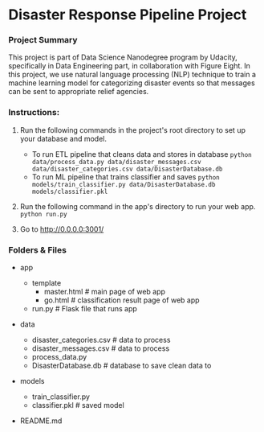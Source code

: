 # Disaster Response Pipeline Project

### Project Summary
This project is part of Data Science Nanodegree program by Udacity, specifically in Data Engineering part, in collaboration with Figure Eight. In this project, we use natural language processing (NLP) technique to train a machine learning model for categorizing disaster events so that messages can be sent to appropriate relief agencies.


### Instructions:
1. Run the following commands in the project's root directory to set up your database and model.

    - To run ETL pipeline that cleans data and stores in database
        `python data/process_data.py data/disaster_messages.csv data/disaster_categories.csv data/DisasterDatabase.db`
    - To run ML pipeline that trains classifier and saves
        `python models/train_classifier.py data/DisasterDatabase.db models/classifier.pkl`

2. Run the following command in the app's directory to run your web app.
    `python run.py`

3. Go to http://0.0.0.0:3001/

### Folders & Files

- app
  - template
    - master.html  # main page of web app
    - go.html  # classification result page of web app
  - run.py  # Flask file that runs app

- data
  - disaster_categories.csv  # data to process 
  - disaster_messages.csv  # data to process
  - process_data.py
  - DisasterDatabase.db   # database to save clean data to

- models
  - train_classifier.py
  - classifier.pkl  # saved model 

- README.md
